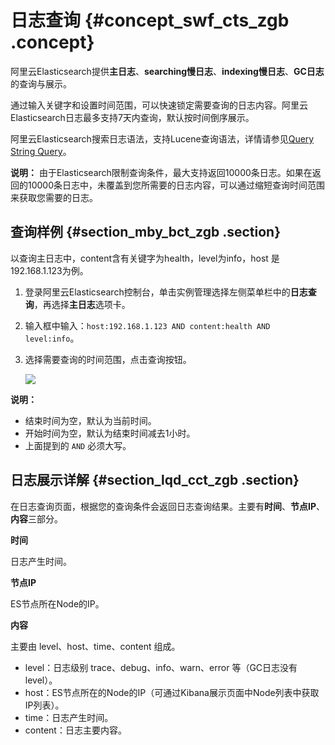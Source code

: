 # 日志查询 {#concept_swf_cts_zgb .concept}

阿里云Elasticsearch提供**主日志**、**searching慢日志**、**indexing慢日志**、**GC日志**的查询与展示。

通过输入关键字和设置时间范围，可以快速锁定需要查询的日志内容。阿里云Elasticsearch日志最多支持7天内查询，默认按时间倒序展示。

阿里云Elasticsearch搜索日志语法，支持Lucene查询语法，详情请参见[Query String Query](https://www.elastic.co/guide/en/elasticsearch/reference/5.5/query-dsl-query-string-query.html#query-string-syntax)。

**说明：** 由于Elasticsearch限制查询条件，最大支持返回10000条日志。如果在返回的10000条日志中，未覆盖到您所需要的日志内容，可以通过缩短查询时间范围来获取您需要的日志。

## 查询样例 {#section_mby_bct_zgb .section}

以查询主日志中，content含有关键字为health，level为info，host 是192.168.1.123为例。

1.  登录阿里云Elasticsearch控制台，单击实例管理选择左侧菜单栏中的**日志查询**，再选择**主日志**选项卡。
2.  输入框中输入：`host:192.168.1.123 AND content:health AND level:info`。
3.  选择需要查询的时间范围，点击查询按钮。

    ![](http://static-aliyun-doc.oss-cn-hangzhou.aliyuncs.com/assets/img/134294/155497161140170_zh-CN.png)


**说明：** 

-   结束时间为空，默认为当前时间。
-   开始时间为空，默认为结束时间减去1小时。
-   上面提到的 `AND` 必须大写。

## 日志展示详解 {#section_lqd_cct_zgb .section}

在日志查询页面，根据您的查询条件会返回日志查询结果。主要有**时间**、**节点IP**、**内容**三部分。

**时间**

日志产生时间。

**节点IP**

ES节点所在Node的IP。

**内容**

主要由 level、host、time、content 组成。

-   level：日志级别 trace、debug、info、warn、error 等（GC日志没有 level）。
-   host：ES节点所在的Node的IP（可通过Kibana展示页面中Node列表中获取IP列表）。
-   time：日志产生时间。
-   content：日志主要内容。


